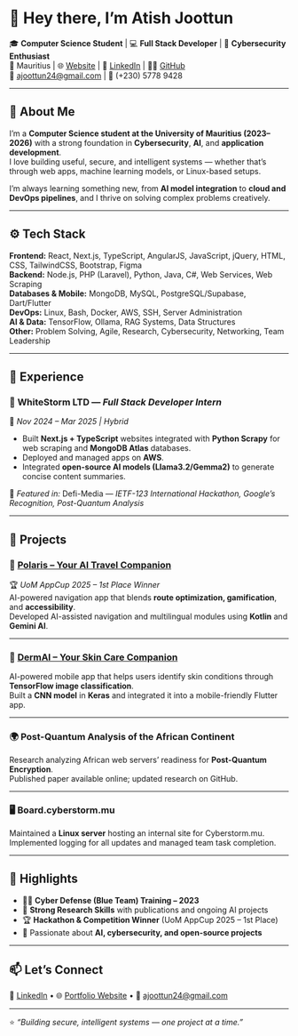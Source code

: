 # 👋 Hey there, I’m Atish Joottun

🎓 **Computer Science Student** | 💻 **Full Stack Developer** | 🔐 **Cybersecurity Enthusiast**  
📍 Mauritius | 🌐 [Website](#) | 💼 [LinkedIn](#) | 🧑‍💻 [GitHub](https://github.com/JoottunAtish)  
📧 ajoottun24@gmail.com | 📱 (+230) 5778 9428

---

## 🧠 About Me

I’m a **Computer Science student at the University of Mauritius (2023–2026)** with a strong foundation in **Cybersecurity**, **AI**, and **application development**.  
I love building useful, secure, and intelligent systems — whether that’s through web apps, machine learning models, or Linux-based setups.  

I’m always learning something new, from **AI model integration** to **cloud and DevOps pipelines**, and I thrive on solving complex problems creatively.  

---

## ⚙️ Tech Stack

**Frontend:** React, Next.js, TypeScript, AngularJS, JavaScript, jQuery, HTML, CSS, TailwindCSS, Bootstrap, Figma  
**Backend:** Node.js, PHP (Laravel), Python, Java, C#, Web Services, Web Scraping  
**Databases & Mobile:** MongoDB, MySQL, PostgreSQL/Supabase, Dart/Flutter  
**DevOps:** Linux, Bash, Docker, AWS, SSH, Server Administration  
**AI & Data:** TensorFlow, Ollama, RAG Systems, Data Structures  
**Other:** Problem Solving, Agile, Research, Cybersecurity, Networking, Team Leadership  

---

## 💼 Experience

### 🧩 **WhiteStorm LTD** — *Full Stack Developer Intern*  
📅 *Nov 2024 – Mar 2025 | Hybrid*  
- Built **Next.js + TypeScript** websites integrated with **Python Scrapy** for web scraping and **MongoDB Atlas** databases.  
- Deployed and managed apps on **AWS**.  
- Integrated **open-source AI models (Llama3.2/Gemma2)** to generate concise content summaries.

📰 *Featured in:* Defi-Media — *IETF-123 International Hackathon, Google’s Recognition, Post-Quantum Analysis*

---

## 🚀 Projects

### 🧭 [**Polaris – Your AI Travel Companion**](https://github.com/TeamAegis/Polaris)
🏆 *UoM AppCup 2025 – 1st Place Winner*  
AI-powered navigation app that blends **route optimization, gamification**, and **accessibility**.  
Developed AI-assisted navigation and multilingual modules using **Kotlin** and **Gemini AI**.

---

### 💊 [**DermAI – Your Skin Care Companion**](https://github.com/The-Vegapunks/dermai_flutter)
AI-powered mobile app that helps users identify skin conditions through **TensorFlow image classification**.  
Built a **CNN model** in **Keras** and integrated it into a mobile-friendly Flutter app.

---

### 🌍 **Post-Quantum Analysis of the African Continent**
Research analyzing African web servers’ readiness for **Post-Quantum Encryption**.  
Published paper available online; updated research on GitHub.

---

### 🖥️ **Board.cyberstorm.mu**
Maintained a **Linux server** hosting an internal site for Cyberstorm.mu.  
Implemented logging for all updates and managed team task completion.

---

## 🎯 Highlights

- 🧑‍💻 **Cyber Defense (Blue Team) Training – 2023**  
- 🧩 **Strong Research Skills** with publications and ongoing AI projects  
- 🏆 **Hackathon & Competition Winner** (UoM AppCup 2025 – 1st Place)  
- 🧠 Passionate about **AI, cybersecurity, and open-source projects**

---

## 📫 Let’s Connect

💼 [LinkedIn](#) • 🌐 [Portfolio Website](#) • 📧 ajoottun24@gmail.com

---

⭐️ *“Building secure, intelligent systems — one project at a time.”*  
